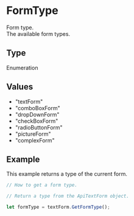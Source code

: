 # FormType

Form type.\
The available form types.

## Type

Enumeration

## Values

- "textForm"
- "comboBoxForm"
- "dropDownForm"
- "checkBoxForm"
- "radioButtonForm"
- "pictureForm"
- "complexForm"


## Example

This example returns a type of the current form.

```javascript editor-docx
// How to get a form type.

// Return a type from the ApiTextForm object.

let formType = textForm.GetFormType();
```
